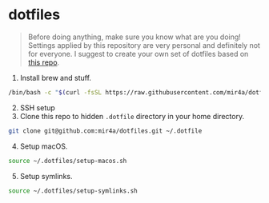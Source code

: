 # dotfiles

> Before doing anything, make sure you know what are you doing! Settings applied by this repository are very personal and definitely not for everyone. I suggest to create your own set of dotfiles based on [this repo](https://github.com/pawelgrzybek/dotfiles).
>

1. Install brew and stuff.

```bash
/bin/bash -c "$(curl -fsSL https://raw.githubusercontent.com/mir4a/dotfiles/master/setup-brew.sh)" 
```

2. SSH setup
3. Clone this repo to hidden `.dotfile` directory in your home directory.

```bash
git clone git@github.com:mir4a/dotfiles.git ~/.dotfile
```

4. Setup macOS.

```bash
source ~/.dotfiles/setup-macos.sh
```

5. Setup symlinks.

```bash
source ~/.dotfiles/setup-symlinks.sh
```

